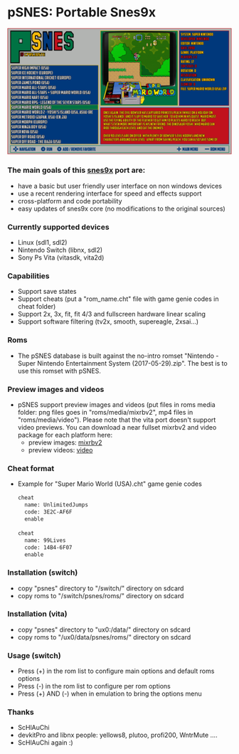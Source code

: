 pSNES: Portable Snes9x
===========================

![](https://github.com/Cpasjuste/pemu/raw/master/psnes/data/screenshot.png)


### The main goals of this [snes9x](https://github.com/snes9xgit/snes9x) port are:

- have a basic but user friendly user interface on non windows devices
- use a recent rendering interface for speed and effects support
- cross-platform and code portability
- easy updates of snes9x core (no modifications to the original sources)

### Currently supported devices

- Linux (sdl1, sdl2)
- Nintendo Switch (libnx, sdl2)
- Sony Ps Vita (vitasdk, vita2d)

### Capabilities
- Support save states
- Support cheats (put a "rom_name.cht"  file with game genie codes in cheat folder)
- Support 2x, 3x, fit, fit 4/3 and fullscreen hardware linear scaling
- Support software filtering (tv2x, smooth, supereagle, 2xsai...)

### Roms
- The pSNES database is built against the no-intro romset "Nintendo - Super Nintendo Entertainment System (2017-05-29).zip". The best is to use this romset with pSNES.

### Preview images and videos
- pSNES support preview images and videos (put files in roms media folder: png files goes in "roms/media/mixrbv2", mp4 files in "roms/media/video"). Please note that the vita port doesn't support video previews.
You can download a near fullset mixrbv2 and video package for each platform here:
    - preview images: [mixrbv2](http://files.mydedibox.fr/files/dev/pemu/psnes/psnes_mixrbv2.zip)
    - preview videos: [video](http://files.mydedibox.fr/files/dev/pemu/psnes/psnes_video.zip)

### Cheat format
- Example for "Super Mario World (USA).cht" game genie codes
   ```
   cheat
     name: UnlimitedJumps
     code: 3E2C-AF6F
     enable

   cheat
     name: 99Lives
     code: 14B4-6F07
     enable
   ```

### Installation (switch)
- copy "psnes" directory to "/switch/" directory on sdcard
- copy roms to "/switch/psnes/roms/" directory on sdcard

### Installation (vita)
- copy "psnes" directory to "ux0:/data/" directory on sdcard
- copy roms to "/ux0/data/psnes/roms/" directory on sdcard

### Usage (switch)
- Press (+) in the rom list to configure main options and default roms options
- Press (-) in the rom list to configure per rom options
- Press (+) AND (-) when in emulation to bring the options menu


### Thanks
- ScHlAuChi
- devkitPro and libnx people: yellows8, plutoo, profi200, WntrMute ....
- ScHlAuChi again :)
